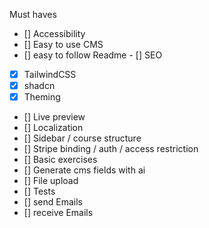 Must haves

- [] Accessibility
- [] Easy to use CMS
- [] easy to follow Readme
  - [] SEO

- [x] TailwindCSS
- [x] shadcn
- [x] Theming
- [] Live preview
- [] Localization
- [] Sidebar / course structure
- [] Stripe binding / auth / access restriction
- [] Basic exercises
- [] Generate cms fields with ai
- [] File upload
- [] Tests
- [] send Emails
- [] receive Emails
